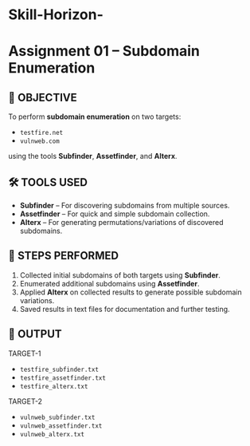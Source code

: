 # Skill-Horizon-
# Assignment 01 – Subdomain Enumeration

## 🎯 OBJECTIVE

To perform **subdomain enumeration** on two targets:

* `testfire.net`
* `vulnweb.com`

using the tools **Subfinder**, **Assetfinder**, and **Alterx**.


## 🛠️ TOOLS USED

* **Subfinder** – For discovering subdomains from multiple sources.
* **Assetfinder** – For quick and simple subdomain collection.
* **Alterx** – For generating permutations/variations of discovered subdomains.


## 📌 STEPS PERFORMED

1. Collected initial subdomains of both targets using **Subfinder**.
2. Enumerated additional subdomains using **Assetfinder**.
3. Applied **Alterx** on collected results to generate possible subdomain variations.
4. Saved results in text files for documentation and further testing.


## 📂 OUTPUT

TARGET-1
* `testfire_subfinder.txt`
* `testfire_assetfinder.txt`
* `testfire_alterx.txt`
  
TARGET-2
* `vulnweb_subfinder.txt`
* `vulnweb_assetfinder.txt`
* `vulnweb_alterx.txt`
